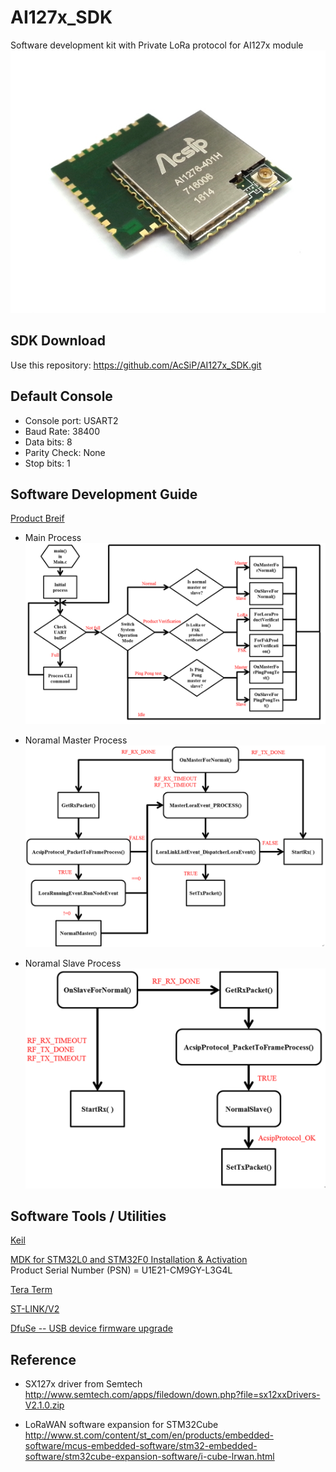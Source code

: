 # AI127x_SDK
Software development kit with Private LoRa protocol for AI127x module
![Module Picture](https://github.com/AcSiP/AI127x_SDK/blob/master/Readme/AI1276-401H.jpg)


## SDK Download ##
  Use this repository:  https://github.com/AcSiP/AI127x_SDK.git


## Default Console ##
+ Console port: USART2
+ Baud Rate: 38400 
+ Data bits: 8
+ Parity Check: None
+ Stop bits: 1


## Software Development Guide ##
[Product Breif](http://www.acsip.com.tw/index.php?action=download&perm=d&id=29)

+ Main Process
![Main Process Flow](https://github.com/AcSiP/AI127x_SDK/blob/master/Readme/Main_Process_Flow.png)

+ Noramal Master Process
![Noramal Process on MASTER](https://github.com/AcSiP/AI127x_SDK/blob/master/Readme/OnMaster_for_Normal_Process.png)

+ Noramal Slave Process 
![Noramal Process on SLAVE](https://github.com/AcSiP/AI127x_SDK/blob/master/Readme/OnSlave_for_Noraml__Process.png)


## Software Tools / Utilities ##
[Keil](https://www.keil.com/demo/eval/arm.htm)

[MDK for STM32L0 and STM32F0 Installation & Activation](http://www2.keil.com/stmicroelectronics-stm32/mdk)  
    Product Serial Number (PSN) = U1E21-CM9GY-L3G4L

[Tera Term](https://osdn.net/projects/ttssh2/)

[ST-LINK/V2](https://my.st.com/content/my_st_com/en/products/development-tools/hardware-development-tools/development-tool-hardware-for-mcus/debug-hardware-for-mcus/debug-hardware-for-stm32-mcus/st-link-v2.html)

[DfuSe -- USB device firmware upgrade](https://my.st.com/content/my_st_com/en/products/development-tools/software-development-tools/stm32-software-development-tools/stm32-programmers/stsw-stm32080.html)


## Reference ##
+ SX127x driver from Semtech
http://www.semtech.com/apps/filedown/down.php?file=sx12xxDrivers-V2.1.0.zip

+ LoRaWAN software expansion for STM32Cube
http://www.st.com/content/st_com/en/products/embedded-software/mcus-embedded-software/stm32-embedded-software/stm32cube-expansion-software/i-cube-lrwan.html


